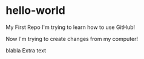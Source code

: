 # hello-world
My First Repo
I'm trying to learn how to use GitHub!

Now I'm trying to create changes from my computer!

blabla
Extra text


